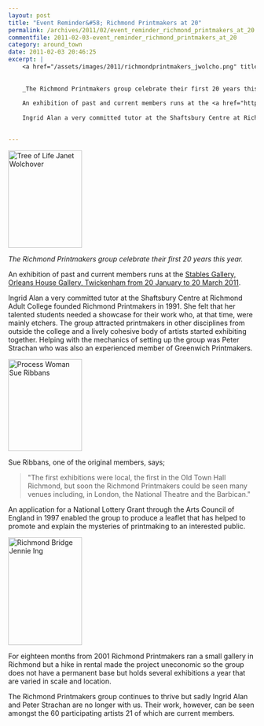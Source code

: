 ```yaml
---
layout: post
title: "Event Reminder&#58; Richmond Printmakers at 20"
permalink: /archives/2011/02/event_reminder_richmond_printmakers_at_20.html
commentfile: 2011-02-03-event_reminder_richmond_printmakers_at_20
category: around_town
date: 2011-02-03 20:46:25
excerpt: |
    <a href="/assets/images/2011/richmondprintmakers_jwolcho.png" title="See larger version of - Tree of Life   Janet Wolchover"><img src="/assets/images/2011/richmondprintmakers_jwolcho_thumb.png" width="150" height="198" alt="Tree of Life   Janet Wolchover" class="photo right" /></a>
    
    
    _The Richmond Printmakers group celebrate their first 20 years this year._
    
    An exhibition of past and current members runs at the <a href="https://stmargarets.london/event/show/200705142702">Stables Gallery, Orleans House Gallery, Twickenham from 20 January to 20 March 2011</a>
    
    Ingrid Alan a very committed tutor at the Shaftsbury Centre at Richmond Adult College founded Richmond Printmakers in 1991. She felt that her talented students needed a showcase for their work who, at that time, were mainly etchers. The group attracted printmakers in other disciplines from outside the college and a lively cohesive body of artists started exhibiting together. Helping with the mechanics of setting up the group was Peter Strachan who was also an experienced member of Greenwich Printmakers.
    

---
```


<a href="/assets/images/2011/richmondprintmakers_jwolcho.png" title="See larger version of - Tree of Life   Janet Wolchover"><img src="/assets/images/2011/richmondprintmakers_jwolcho_thumb.png" width="150" height="198" alt="Tree of Life   Janet Wolchover" class="photo right" /></a>

*The Richmond Printmakers group celebrate their first 20 years this year.*

An exhibition of past and current members runs at the [Stables Gallery, Orleans House Gallery, Twickenham from 20 January to 20 March 2011](/event/show/200705142702).

Ingrid Alan a very committed tutor at the Shaftsbury Centre at Richmond Adult College founded Richmond Printmakers in 1991. She felt that her talented students needed a showcase for their work who, at that time, were mainly etchers. The group attracted printmakers in other disciplines from outside the college and a lively cohesive body of artists started exhibiting together. Helping with the mechanics of setting up the group was Peter Strachan who was also an experienced member of Greenwich Printmakers.

<a href="/assets/images/2011/richmondprintmakers_sRibban.png" title="See larger version of - Process Woman  Sue Ribbans"><img src="/assets/images/2011/richmondprintmakers_sRibban_thumb.png" width="150" height="187" alt="Process Woman  Sue Ribbans" class="photo right" /></a>

Sue Ribbans, one of the original members, says;

> "The first exhibitions were local, the first in the Old Town Hall Richmond, but soon the Richmond Printmakers could be seen many venues including, in London, the National Theatre and the Barbican."

An application for a National Lottery Grant through the Arts Council of England in 1997 enabled the group to produce a leaflet that has helped to promote and explain the mysteries of printmaking to an interested public.

<a href="/assets/images/2011/richmondprintmakers_jing.png" title="See larger version of - Richmond Bridge Jennie Ing"><img src="/assets/images/2011/richmondprintmakers_jing_thumb.png" width="150" height="219" alt="Richmond Bridge Jennie Ing" class="photo right" /></a>

For eighteen months from 2001 Richmond Printmakers ran a small gallery in Richmond but a hike in rental made the project uneconomic so the group does not have a permanent base but holds several exhibitions a year that are varied in scale and location.

The Richmond Printmakers group continues to thrive but sadly Ingrid Alan and Peter Strachan are no longer with us. Their work, however, can be seen amongst the 60 participating artists 21 of which are current members.
